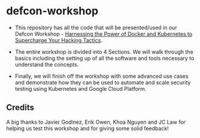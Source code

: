 # defcon-workshop

* This repository has all the code that will be presented/used in our Defcon Workshop - [Harnessing the Power of Docker and Kubernetes to Supercharge Your Hacking Tactics](https://www.eventbrite.com/e/harnessing-the-power-of-docker-and-kubernetes-to-supercharge-your-hacking-tactics-octavius-7-tickets-35851060487).

* The entire workshop is divided into 4 Sections. We will walk through the basics including the setting up of all the software and tools necessary to understand the concepts.

* Finally, we will finish off the workshop with some advanced use cases and demonstrate how they can be used to automate and scale security testing using Kubernetes and Google Cloud Platform.

## Credits

A big thanks to Javier Godinez, Erik Owen, Khoa Nguyen and JC Law for helping us test this workshop and for giving some solid feedback!
